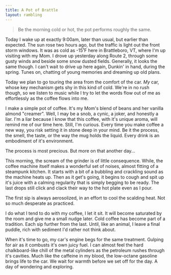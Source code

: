```yaml
---
title: A Pot of Brattle
layout: rambling
---
```


> Be the morning cold or hot, the pot performs roughly the same.

Today I wake up at exactly 9:00am, later than usual, but earlier than expected.
The sun rose two hours ago, but the traffic is light out the front storm
windows.  It was as cold as -15˚F here in Brattleboro, VT, where I'm up
visiting with my Mom. I drove up yesterday along Route 2, through some gusty
winds and beside some snow dusted fields. Generally, it looks the same though.
I can't wait to drive up here again, Dunkin' in hand, during the spring. Tunes
on, chatting of young memories and dreaming up old plans.

Today we plan to go touring the area from the comfort of the car. _My_ car,
whose key mechanism gets shy in this kind of cold.  We're in no rush though, so
we listen to music while I try to let the words flow out of me as effortlessly
as the coffee flows into me.

I make a simple pot of coffee. It's my Mom's blend of beans and her vanilla
almond "creamer". Well, I may be a snob, a cynic, a joker, and honestly a liar. I'm a
liar because I know that this coffee, with it's unique aroma, will remind me
of our time here. Still, I'm curious.  Every time you make coffee a new way,
you risk setting it in stone deep in your mind. Be it the process, the smell,
the taste, or the way the mug holds the liquid. Every drink is an embodiment of
it's environment.

The process is most precious. But more on that another day...

This morning, the scream of the grinder is of little consequence. While, the
coffee machine itself makes a wonderful set of noises, almost fitting of a
steampunk kitchen. It starts with a bit of a bubbling and crackling sound as
the machine heats up.  Then as it get's going, it begins to cough and spit up
it's juice with a calming regularity that is simply begging to be ready. The
last drops still click and clack their way to the hot plate even as I pour.

The first sip is always aerosolized, in an effort to cool the scalding heat.
Not so much desperate as practiced.

I do what I tend to do with my coffee, I let it sit. It will become saturated
by the room and give me a small nudge later. Cold coffee has become part of a
tradition. Each sip further from the last. Until, like an animal, I leave a
final puddle, rich with sediment I'd rather not think about.

When it's time to go, my car's engine begs for the same treatment. Gulping for
air as it combusts it's own juicy fuel. I can almost feel the hard
chalkboard-like chill of the metal cylinders as the petroleum rushes through
it's cavities.  Much like the caffeine in my blood, the low-octane gasoline
brings life to the car. We wait for warmth before we set off for the day. A day
of wondering and exploring.
